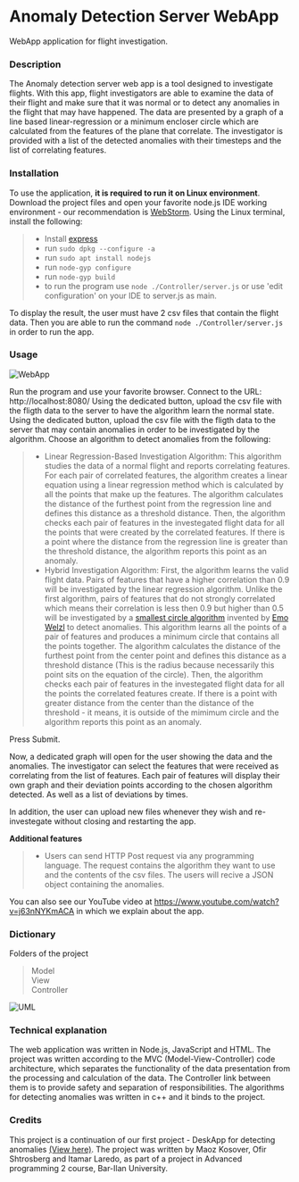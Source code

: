# Anomaly Detection Server WebApp
WebApp application for flight investigation.
 
### Description
The Anomaly detection server web app is a tool designed to investigate flights. With this app, flight investigators are able to examine the data of their flight and make sure that it was normal or to detect any anomalies in the flight that may have happened.
The data are presented by a graph of a line based linear-regression or a minimum encloser circle which are calculated from the features of the plane that correlate.
The investigator is provided with a list of the detected anomalies with their timesteps and the list of correlating features.

### Installation
To use the application, **it is required to run it on Linux environment**. Download the project files and open your favorite node.js IDE working environment - our recommendation is [WebStorm](https://www.jetbrains.com/webstorm/). Using the Linux terminal, install the following: 
>* Install [express](https://expressjs.com/)
>* run `sudo dpkg --configure -a`
>* run `sudo apt install nodejs`
>* run `node-gyp configure`
>* run `node-gyp build`
>* to run the program use `node ./Controller/server.js` or use 'edit configuration' on your IDE to server.js as main.

To display the result, the user must have 2 csv files that contain the flight data.
Then you are able to run the command `node ./Controller/server.js` in order to run the app.

### Usage
![WebApp](https://user-images.githubusercontent.com/60240620/119850225-05a7c980-bf16-11eb-819d-24faab9857c5.jpg)

Run the program and use your favorite browser. Connect to the URL: http://localhost:8080/
Using the dedicated button, upload the csv file with the fligth data to the server to have the algorithm learn the normal state.
Using the dedicated button, upload the csv file with the fligth data to the server that may contain anomalies in order to be investigated by the algorithm.
Choose an algorithm to detect anomalies from the following:
>* Linear Regression-Based Investigation Algorithm: This algorithm studies the data of a normal flight and reports correlating features. For each pair of correlated features, the algorithm creates a linear equation using a linear regression method which is calculated by all the points that make up the features. The algorithm calculates the distance of the furthest point from the regression line and defines this distance as a threshold distance. 
Then, the algorithm checks each pair of features in the investegated flight data for all the points that were created by the correlated features. If there is a point where the distance from the regression line is greater than the threshold distance, the algorithm reports this point as an anomaly.
>* Hybrid Investigation Algorithm: First, the algorithm learns the valid flight data. Pairs of features that have a higher correlation than 0.9 will be investigated by the linear regression algorithm. Unlike the first algorithm, pairs of features that do not strongly correlated which means their correlation is less then 0.9 but higher than 0.5 will be investigated by a [smallest circle algorithm](https://en.wikipedia.org/wiki/Smallest-circle_problem#Welzl's_algorithm) invented by [Emo Welzl](https://en.wikipedia.org/wiki/Emo_Welzl) to detect anomalies.
This algorithm learns all the points of a pair of features and produces a minimum circle that contains all the points together. 
The algorithm calculates the distance of the furthest point from the center point and defines this distance as a threshold distance (This is the radius because necessarily this point sits on the equation of the circle). Then, the algorithm checks each pair of features in the investegated flight data for all the points the correlated features create. If there is a point with greater distance from the center than the distance of the threshold - it means, it is outside of the mimimum circle and the algorithm reports this point as an anomaly.

Press Submit.

Now, a dedicated graph will open for the user showing the data and the anomalies.
The investigator can select the features that were received as correlating from the list of features. Each pair of features will display their own graph and their deviation points according to the chosen algorithm detected. As well as a list of deviations by times.

In addition, the user can upload new files whenever they wish and re-investegate without closing and restarting the app.

**Additional features**
>* Users can send HTTP Post request via any programming language. The request contains the algorithm they want to use and the contents of the csv files.
The users will recive a JSON object containing the anomalies.

You can also see our YouTube video at https://www.youtube.com/watch?v=j63nNYKmACA in which we explain about the app.

### Dictionary
Folders of the project 
> Model  
> View  
> Controller

![UML](https://user-images.githubusercontent.com/60240620/119880130-9ab9bb00-bf34-11eb-9d2a-669ff4130f1f.jpg)

### Technical explanation
The web application was written in Node.js, JavaScript and HTML.
The project was written according to the MVC (Model-View-Controller) code architecture, which separates the functionality of the data presentation from the processing and calculation of the data.
The Controller link between them is to provide safety and separation of responsibilities.
The algorithms for detecting anomalies was written in c++ and it binds to the project.

### Credits
This project is a continuation of our first project - DeskApp for detecting anomalies [(View here)](https://github.com/ofirshtrosberg/WpfApp1).
The project was written by Maoz Kosover, Ofir Shtrosberg and Itamar Laredo, as part of a project in Advanced programming 2 course, Bar-Ilan University.
